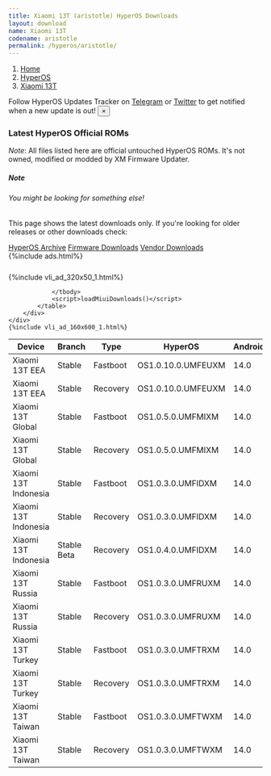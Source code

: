 ```yaml
---
title: Xiaomi 13T (aristotle) HyperOS Downloads
layout: download
name: Xiaomi 13T
codename: aristotle
permalink: /hyperos/aristotle/
---
```

<nav aria-label="breadcrumb">
    <ol class="breadcrumb">
        <li class="breadcrumb-item"><a href="/">Home</a></li>
        <li class="breadcrumb-item"><a href="/hyperos/">HyperOS</a></li>
        <li class="breadcrumb-item active" aria-current="page"><a href="/hyperos/aristotle/">Xiaomi 13T</a></li>
    </ol>
</nav>
<div class="alert alert-primary alert-dismissible fade show" role="alert">
    Follow HyperOS Updates Tracker on <a href="https://t.me/MIUIUpdatesTracker" class="alert-link">Telegram</a>
     or <a href="https://twitter.com/MiFwUpdater" class="alert-link">Twitter</a> to get notified when a new update is out!
    <button type="button" class="close" data-dismiss="alert" aria-label="Close">
        <span aria-hidden="true">&times;</span>
    </button>
</div>

### Latest HyperOS Official ROMs
*Note*: All files listed here are official untouched HyperOS ROMs. It's not owned, modified or modded by XM Firmware Updater.
<div class="card">
  <div class="card-body">
    <h5 class="card-title">Note</h5>
    <h6 class="card-subtitle mb-2 text-muted">You might be looking for something else!</h6>
    <p class="card-text">This page shows the latest downloads only.
     If you're looking for older releases or other downloads check:</p>
    <a href="/archive/hyperos/aristotle/" class="card-link">HyperOS Archive</a>
    <a href="/firmware/aristotle/" class="card-link">Firmware Downloads</a>
    <a href="/vendor/aristotle/" class="card-link">Vendor Downloads</a>
  </div>
</div>
{%include ads.html%}
<div class="row justify-content-center">
    <div class="col-10">
        <div class="table-responsive-md" style="margin-top: 25px;">
            {%include vli_ad_320x50_1.html%}
            <table id="miui" class="display dt-responsive nowrap compact table table-striped table-hover table-sm">
                <thead class="thead-dark">
                    <tr>
                        <th data-ref="device">Device</th>
                        <th data-ref="branch">Branch</th>
                        <th data-ref="type">Type</th>
                        <th data-ref="miui">HyperOS</th>
                        <th data-ref="android">Android</th>
                        <th data-ref="size">Size</th>
                        <th data-ref="size">Date</th>
                        <th data-ref="link">Link</th>
                    </tr>
                </thead>
                <tbody>
                <tr><td>Xiaomi 13T EEA</td><td>Stable</td><td>Fastboot</td><td>OS1.0.10.0.UMFEUXM</td><td>14.0</td><td>7.7 GB</td><td>2024-06-18</td><td><a href="/hyperos/aristotle/stable/OS1.0.10.0.UMFEUXM/">Download</a></td></tr>
<tr><td>Xiaomi 13T EEA</td><td>Stable</td><td>Recovery</td><td>OS1.0.10.0.UMFEUXM</td><td>14.0</td><td>5.8 GB</td><td>2024-06-26</td><td><a href="/hyperos/aristotle/stable/OS1.0.10.0.UMFEUXM/">Download</a></td></tr>
<tr><td>Xiaomi 13T Global</td><td>Stable</td><td>Fastboot</td><td>OS1.0.5.0.UMFMIXM</td><td>14.0</td><td>8.0 GB</td><td>2024-06-18</td><td><a href="/hyperos/aristotle/stable/OS1.0.5.0.UMFMIXM/">Download</a></td></tr>
<tr><td>Xiaomi 13T Global</td><td>Stable</td><td>Recovery</td><td>OS1.0.5.0.UMFMIXM</td><td>14.0</td><td>5.7 GB</td><td>2024-06-26</td><td><a href="/hyperos/aristotle/stable/OS1.0.5.0.UMFMIXM/">Download</a></td></tr>
<tr><td>Xiaomi 13T Indonesia</td><td>Stable</td><td>Fastboot</td><td>OS1.0.3.0.UMFIDXM</td><td>14.0</td><td>7.1 GB</td><td>2024-05-09</td><td><a href="/hyperos/aristotle/stable/OS1.0.3.0.UMFIDXM/">Download</a></td></tr>
<tr><td>Xiaomi 13T Indonesia</td><td>Stable</td><td>Recovery</td><td>OS1.0.3.0.UMFIDXM</td><td>14.0</td><td>5.7 GB</td><td>2024-05-21</td><td><a href="/hyperos/aristotle/stable/OS1.0.3.0.UMFIDXM/">Download</a></td></tr>
<tr><td>Xiaomi 13T Indonesia</td><td>Stable Beta</td><td>Recovery</td><td>OS1.0.4.0.UMFIDXM</td><td>14.0</td><td>5.7 GB</td><td>2024-07-22</td><td><a href="/hyperos/aristotle/stable beta/OS1.0.4.0.UMFIDXM/">Download</a></td></tr>
<tr><td>Xiaomi 13T Russia</td><td>Stable</td><td>Fastboot</td><td>OS1.0.3.0.UMFRUXM</td><td>14.0</td><td>7.7 GB</td><td>2024-07-08</td><td><a href="/hyperos/aristotle/stable/OS1.0.3.0.UMFRUXM/">Download</a></td></tr>
<tr><td>Xiaomi 13T Russia</td><td>Stable</td><td>Recovery</td><td>OS1.0.3.0.UMFRUXM</td><td>14.0</td><td>5.6 GB</td><td>2024-07-17</td><td><a href="/hyperos/aristotle/stable/OS1.0.3.0.UMFRUXM/">Download</a></td></tr>
<tr><td>Xiaomi 13T Turkey</td><td>Stable</td><td>Fastboot</td><td>OS1.0.3.0.UMFTRXM</td><td>14.0</td><td>6.9 GB</td><td>2024-07-11</td><td><a href="/hyperos/aristotle/stable/OS1.0.3.0.UMFTRXM/">Download</a></td></tr>
<tr><td>Xiaomi 13T Turkey</td><td>Stable</td><td>Recovery</td><td>OS1.0.3.0.UMFTRXM</td><td>14.0</td><td>5.6 GB</td><td>2024-07-22</td><td><a href="/hyperos/aristotle/stable/OS1.0.3.0.UMFTRXM/">Download</a></td></tr>
<tr><td>Xiaomi 13T Taiwan</td><td>Stable</td><td>Fastboot</td><td>OS1.0.3.0.UMFTWXM</td><td>14.0</td><td>6.8 GB</td><td>2024-07-11</td><td><a href="/hyperos/aristotle/stable/OS1.0.3.0.UMFTWXM/">Download</a></td></tr>
<tr><td>Xiaomi 13T Taiwan</td><td>Stable</td><td>Recovery</td><td>OS1.0.3.0.UMFTWXM</td><td>14.0</td><td>5.6 GB</td><td>2024-07-22</td><td><a href="/hyperos/aristotle/stable/OS1.0.3.0.UMFTWXM/">Download</a></td></tr>

                </tbody>
                <script>loadMiuiDownloads()</script>
            </table>
        </div>
    </div>
    {%include vli_ad_160x600_1.html%}
</div>

